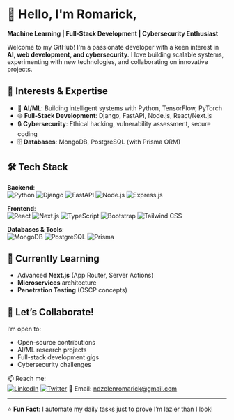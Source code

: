 # 👋 Hello, I'm Romarick, 

**Machine Learning | Full-Stack Development | Cybersecurity Enthusiast**

Welcome to my GitHub! I'm a passionate developer with a keen interest in **AI, web development, and cybersecurity**. I love building scalable systems, experimenting with new technologies, and collaborating on innovative projects.

## 🔭 Interests & Expertise
- 🤖 **AI/ML**: Building intelligent systems with Python, TensorFlow, PyTorch
- 🌐 **Full-Stack Development**: Django, FastAPI, Node.js, React/Next.js
- 🔒 **Cybersecurity**: Ethical hacking, vulnerability assessment, secure coding
- 🗄️ **Databases**: MongoDB, PostgreSQL (with Prisma ORM)

## 🛠️ Tech Stack
**Backend**:  
![Python](https://img.shields.io/badge/Python-3776AB?style=flat&logo=python&logoColor=white)
![Django](https://img.shields.io/badge/Django-092E20?style=flat&logo=django&logoColor=white)
![FastAPI](https://img.shields.io/badge/FastAPI-005571?style=flat&logo=fastapi)
![Node.js](https://img.shields.io/badge/Node.js-339933?style=flat&logo=nodedotjs&logoColor=white)
![Express.js](https://img.shields.io/badge/Express.js-000000?style=flat&logo=express&logoColor=white)

**Frontend**:  
![React](https://img.shields.io/badge/React-20232A?style=flat&logo=react&logoColor=61DAFB)
![Next.js](https://img.shields.io/badge/Next.js-000000?style=flat&logo=nextdotjs&logoColor=white)
![TypeScript](https://img.shields.io/badge/TypeScript-007ACC?style=flat&logo=typescript&logoColor=white)
![Bootstrap](https://img.shields.io/badge/Bootstrap-7952B3?style=flat&logo=bootstrap&logoColor=white)
![Tailwind CSS](https://img.shields.io/badge/Tailwind_CSS-06B6D4?style=flat&logo=tailwind-css&logoColor=white)

**Databases & Tools**:  
![MongoDB](https://img.shields.io/badge/MongoDB-47A248?style=flat&logo=mongodb&logoColor=white)
![PostgreSQL](https://img.shields.io/badge/PostgreSQL-4169E1?style=flat&logo=postgresql&logoColor=white)
![Prisma](https://img.shields.io/badge/Prisma-2D3748?style=flat&logo=prisma&logoColor=white)

## 🌱 Currently Learning
- Advanced **Next.js** (App Router, Server Actions)
- **Microservices** architecture
- **Penetration Testing** (OSCP concepts)

## 🤝 Let’s Collaborate!
I’m open to:
- Open-source contributions
- AI/ML research projects
- Full-stack development gigs
- Cybersecurity challenges

📫 Reach me:  
[![LinkedIn](https://img.shields.io/badge/LinkedIn-0077B5?style=flat&logo=linkedin&logoColor=white)](https://www.linkedin.com/in/bongnteh-romarick-ndzelen-b2946023b/)
[![Twitter](https://img.shields.io/badge/Twitter-1DA1F2?style=flat&logo=twitter&logoColor=white)](Your)
📧 Email: ndzelenromarick@gmail.com

---

⭐ **Fun Fact**: I automate my daily tasks just to prove I’m lazier than I look!

